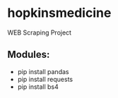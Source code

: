 # hopkinsmedicine
WEB Scraping Project

## Modules:
- pip install pandas
- pip install requests
- pip install bs4
